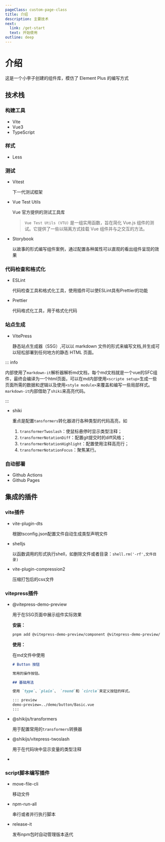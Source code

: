 ```yaml
---
pageClass: custom-page-class
title: 介绍
description: 主要技术
next:
  link: /get-start
  text: 开始使用
outline: deep
---
```


# 介绍

这是一个小李子创建的组件库，模仿了 Element Plus 的编写方式

## 技术栈

### 构建工具

- Vite
- Vue3
- TypeScript

### 样式

- Less

### 测试

- Vitest

  下一代测试框架

- Vue Test Utils

  Vue 官方提供的测试工具库

  > `Vue Test Utils (VTU)` 是一组实用函数，旨在简化 Vue.js 组件的测试。它提供了一些以隔离方式挂载 Vue 组件并与之交互的方法。

- Storybook

  以故事的形式编写组件案例，通过配置各种属性可以直观的看出组件呈现的效果

### 代码检查和格式化

- ESLint

  代码检查工具和格式化工具，使用插件可以使ESLint具有Prettier的功能

- Prettier

  代码格式化工具，用于格式化代码

### 站点生成

- VitePress

  静态站点生成器（SSG）,可以以 markdown 文件的形式来编写文档,并生成可以轻松部署到任何地方的静态 HTML 页面。
  

::: info

内部使用了`markdown-it`解析器解析md文档，每个md文档就是一个vue的SFC组件，最终会编译为一个html页面，可以在md内部使用`<scripte setup>`生成一些页面所需的数据和逻辑以及使用`<style module>`来覆盖和编写一些局部样式。`markdown-it`内部借助了`shiki`来高亮代码。

:::

- shiki

  重点是配置`tansformers`转化器进行各种类型的代码高亮，如

  1. `transformerTwoslash`：使鼠标悬停时显示类型注释；
  2. `transformerNotationDiff`：配置git提交时的diff风格；
  3. `transformerNotationHighlight`：配置使用注释高亮行；
  4. `transformerNotationFocus`：聚焦某行。

### 自动部署

- Github Actions
- Github Pages

## 集成的插件

### vite插件

- vite-plugin-dts

  根据tsconfig.json配置文件自动生成类型声明文件

- shelljs

  以函数调用的形式执行shell，如删除文件或者目录：`shell.rm('-rf',文件目录)`

- vite-plugin-compression2

  压缩打包后的css文件

### vitepress插件

- @vitepress-demo-preview

  用于在SSG页面中展示组件实际效果

  **安装：**

  ```sh 
  pnpm add @vitepress-demo-preview/component @vitepress-demo-preview/plugin -D
  ```

  **使用：**

  在md文件中使用

  ```md
  # Button 按钮
  
  常用的操作按钮。
  
  ## 基础用法
  
  使用 `type`、`plain`、 `round`和 `circle`来定义按钮的样式。
  
  ::: preview
  demo-preview=../demo/button/Basic.vue
  :::
  ```

- @shikijs/transformers

  用于配置常用的`transformers`转换器

- @shikijs/vitepress-twoslash

  用于在代码块中显示变量的类型注释

- 

### script脚本编写插件

- move-file-cli

  移动文件

- npm-run-all

  串行或者并行执行脚本

- release-it

  发布npm包时自动管理版本迭代